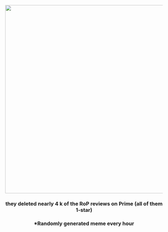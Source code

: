 <p align="center">
        <img src="https://i.redd.it/496s50z36mp91.png" width="600" height="600">
        </p>
        <h3 align="center">they deleted nearly 4 k of the RoP reviews on Prime (all of them 1-star)</h3>
        <h3 align="center">*Randomly generated meme every hour</h3>
    